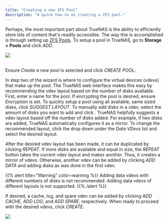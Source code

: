 ```yaml
---
title: "Creating a new ZFS Pool"
description: "A quick how-to on creating a ZFS pool."
---
```


Perhaps, the most important part about TrueNAS is the ability to efficiently
store lots of content that's readily accessible. The way this is accomplished
is through setting up
[ZFS Pools](https://en.wikipedia.org/wiki/ZFS#Data_structures:_Pools,_datasets_and_volumes "ZFS Pools Wikipedia").
To setup a pool in TrueNAS, go to **Storage > Pools** and click *ADD*.

<img src="/images/pools-list.png">
<br><br>

Ensure *Create a new pool* is selected and click *CREATE POOL*.

In step two of the wizard is where to configure the virtual devices (vdevs)
that make up the pool. The TrueNAS web interface makes this easy by
recommending the vdev layout based on the number of disks available. First,
enter a name for the pool. If encrypting the pool is desired, ensure
*Encryption* is set. To quickly setup a pool using all available, same
sized disks, click *SUGGEST LAYOUT*. To manually add disks in a vdev, select
the amount of disks you want to add and click
<i class="fas fa-arrow-right"></i>. TrueNAS helpfully suggests a
vdev layout based off the number of disks added. For example, if two disks are
added, TrueNAS automatically configures it as a mirror. To change the
recommended layout, click the drop down under the *Data VDevs* list and select
the desired layout.

After the desired vdev layout has been made, it can be duplicated by clicking
*REPEAT*. If more disks are available and equal in size, the *REPEAT* button
takes the current vdev layout and makes another. Thus, it creates a mirror of
vdevs. Otherwise, another vdev can be added by clicking *ADD DATA* and adding
disks as was done in the first vdev.

{{% alert title="Warning" color=warning %}}
Adding data vdevs with different numbers of disks is not recommended.
Adding data vdevs of different layouts is not supported.
{{% /alert %}}

If desired, a cache, log, and spare vdev can be added by clicking *ADD CACHE*,
*ADD LOG*, and *ADD SPARE*, respectively. When ready to proceed with the desired
vdevs, click *CREATE*.

<img src="/images/pools-vdevs.png">
<br><br>